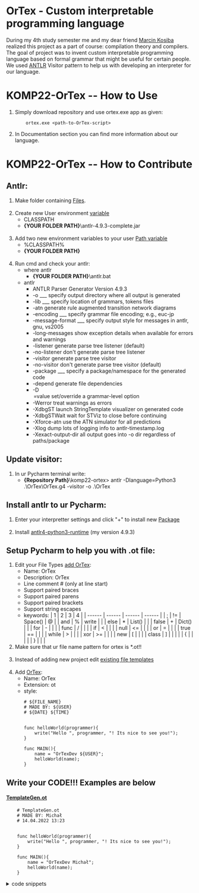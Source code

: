 # OrTex - Custom interpretable programming language

During my 4th study semester me and my dear friend [Marcin Kosiba](https://github.com/kosibamarcin) realized this project as a part of course: 
compilation theory and compilers. The goal of project was to invent custom interpretable programming language based on formal grammar that might be useful for certain people.
We used [ANTLR](https://www.antlr.org/) Visitor pattern to help us with developing an interpreter for our language. 

# KOMP22-OrTex -- How to Use

1. Simply download repository and use ortex.exe app as given:
    ```
        ortex.exe <path-to-OrTex-script>
    ``` 
2. In Documentation section you can find more information about our language.

# KOMP22-OrTex -- How to Contribute

## Antlr:

1. Make folder containing [Files](https://drive.google.com/drive/folders/15JZDp0L1ISP9jjXBvJZtFfyfe1MF612L?usp=sharing).
    <br />
    <br />    
2. Create new User environment [variable](https://prnt.sc/aSE0s4fdDsvy:)
    - CLASSPATH
    - **{YOUR FOLDER PATH}**\antlr-4.9.3-complete.jar
    <br />
3. Add two new environment variables to your user [Path variable ](https://prnt.sc/9OrH8QeL7yIM:)
    - %CLASSPATH%
    - **{YOUR FOLDER PATH}**
    <br />
4. Run cmd and check your antlr:
    - where antlr
        - **{YOUR FOLDER PATH}**\antlr.bat
    - antlr
        - ANTLR Parser Generator  Version 4.9.3
        - -o ___              specify output directory where all output is generated
        - -lib ___            specify location of grammars, tokens files
        - -atn                generate rule augmented transition network diagrams
        - -encoding ___       specify grammar file encoding; e.g., euc-jp
        - -message-format ___ specify output style for messages in antlr, gnu, vs2005
        - -long-messages      show exception details when available for errors and warnings
        - -listener           generate parse tree listener (default)
        - -no-listener        don't generate parse tree listener
        - -visitor            generate parse tree visitor
        - -no-visitor         don't generate parse tree visitor (default)
        - -package ___        specify a package/namespace for the generated code
        - -depend             generate file dependencies
        - -D<option>=value    set/override a grammar-level option
        - -Werror             treat warnings as errors
        - -XdbgST             launch StringTemplate visualizer on generated code
        - -XdbgSTWait         wait for STViz to close before continuing
        - -Xforce-atn         use the ATN simulator for all predictions
        - -Xlog               dump lots of logging info to antlr-timestamp.log
        - -Xexact-output-dir  all output goes into -o dir regardless of paths/package

## Update visitor:

1. In ur Pycharm terminal write:
    - **{Repository Path}**\komp22-ortex> antlr -Dlanguage=Python3 .\OrTex\OrTex.g4 -visitor -o .\OrTex

## Install antlr to ur Pycharm:
1. Enter your interpretter settings and click "+" to install new [Package](https://prnt.sc/WORlpd7l05nw)
    <br />
    <br />
2. Install [antlr4-python3-runtime](https://prnt.sc/RGZVNOJiHcjk) (my version 4.9.3)

## Setup Pycharm to help you with .ot file:
1. Edit your File Types [add OrTex](https://prnt.sc/qTLxHQfYlYBo):
    - Name: OrTex
    - Description: OrTex
    - Line comment # (only at line start)
    - Support paired braces
    - Support paired parens
    - Support paired brackets
    - Support string escapes
    - keywords:
        | 1 | 2 | 3 | 4 |
        | ------ | ------ | ------ | ------ |
        | ; | != | Space() | @ |
        | and | % | write |  |
        | else | * | List() |  |
        | false | + | Dict() |  |
        | for | - |  |  |
        | func | / |  |  |
        | if | < |  |  |
        | null | <= |  |  |
        | or | = |  |  |
        | true | == |  |  |
        | while | > |  |  |
        | xor | >= |  |  |
        | new | [ |  |  |
        | class | ] |  |  |
        |  | { |  |  |
        |  | } |  |  |
2. Make sure that ur file name pattern for ortex is *.ot!!
    <br />
    <br />
3. Instead of adding new project edit [existing file templates](https://prnt.sc/um0tu84mSlmo)
    <br />
    <br />
4. Add [OrTex](https://prnt.sc/RX9wox4_OIkG):
    - Name: OrTex
    - Extension: ot
    - style:
        ```
        # ${FILE_NAME}
        # MADE BY: ${USER}
        # ${DATE} ${TIME}


        func helloWorld(programmer){
            write("Hello ", programmer, "! Its nice to see you!");
        }

        func MAIN(){
            name = "OrTexDev ${USER}";
            helloWorld(name);
        }
        ```

## Write your CODE!!! Examples are below

#### [TemplateGen.ot](https://prnt.sc/cX5z7mqLNqE1)
```
    # TemplateGen.ot
    # MADE BY: Michał
    # 14.04.2022 13:23


    func helloWorld(programmer){
        write("Hello ", programmer, "! Its nice to see you!");
    }

    func MAIN(){
        name = "OrTexDev Michał";
        helloWorld(name);
    }
```



<details><summary>code snippets</summary>

###. Prog1.ot
```
    # Prog1.ot

    func myFunction(str, int, limit) {
        i = 7;

        write("hey, its my function! (", str, ")");
        secondFunction("index: ", int, limit);
    }

    func secondFunction(str, int, limit) {
        write(str, int, " limit: ", limit);
    }

    func MAIN(){
        i = 1;
        write("i: ", i);

        i = 1 * 2;
        write("i: ", i);

        e = i + 1;
        write("e: ", e);

        while (i < 6) {
            myFunction("Its working...", i, 6);
            i = i + 1;
        }
    }
```

###. Prog2.ot
```
    # Prog2.ot

    func increment(index, stop){
        printInfo(index, stop);

        index = index + 1;

        nextStopInfo(index, stop);
    }

    func nextStopInfo(nextIndex, stop){

        nextStop = stop - nextIndex;

        write("next index: ", nextIndex, " next stop: ", nextStop);
        write("#####################");
    }

    func printInfo(index, stop){
        write("current index is: ", index, " current stop value: ", stop);
    }

    func calcStop(stop, reduce){
        stop = stop - reduce;
    }

    func MAIN(){
        i = 1;
        stop = 50;

        while(i < stop){
            increment(@i, stop);
            calcStop(@stop, i);
        }
    }
```

###. Prog3.ot
```
    # Prog3.ot

    func MAIN(){

        i = 0;
        j = 0;

        str = "hej";

        while(i < 10){
            str = "";
            while(j < 10){
                str = str + "(" + i + "," + j + ")";
                j = j + 1;
            }
            write(str);
            i = i + 1;
            j = 0;
        }
    }
```

###. ClassDemo.ot
```
    # ClassDemo.ot
    # MADE BY: Michał
    # 08.06.2022 21:41


    class Point{
        constr (x, y){
            write("in constr");
            this.pointName;
            this.xCord = x;
            this.yCord = y;
            x = 4;
            x = x + 2;
        }

        func writeOut(){
            write("x coord: ", this.xCord, ", y coord: ", this.yCord);
        }
        func swapXAndY(){
            temp = this.yCord;
            this.yCord = this.xCord;
            this.xCord = temp;
        }
        func isXBigger(x){
            ret = false;
            if (this.xCord > x){
                ret = true;
            }
        }->ret;
        func isYBigger(y){
            ret = false;
            if (this.yCord > y){
                ret = true;
            }
        }->ret;
    }

    class PointMaker{
        constr (){}

        func makePoint(x, y){
            ret = new Point(x, y);
        }->ret;
    }

    func myF(){
        ret = new Point(3,4);
    }->ret;

    func MAIN(){
        list = new List();
        mp = new Point(2, 3);
        list.pushB(mp);
        list.get(0).writeOut();
        list.get(0).swapXAndY();
        list.get(0).writeOut();

        write("\n%%%%%%%%%%%%%%%%%%%%%%%%%%%%%%%%%%%%\n");
        myF().writeOut();

        write("\n%%%%%%%%%%%%%%%%%%%%%%%%%%%%%%%%%%%%\n");
        X = mp.xCord;
        Y = mp.yCord;
        mp.pointName = "firstPoint";
        write(mp.pointName + ": " + X + ", " + Y);
        if (mp.isYBigger(5)){
            write("y is bigger");
        } else {
            write("y is smaller");
        }

        write("\n%%%%%%%%%%%%%%%%%%%%%%%%%%%%%%%%%%%%\n");
        write(myF().yCord);

        write("\n%%%%%%%%%%%%%%%%%%%%%%%%%%%%%%%%%%%%\n");
        pMaker = new PointMaker();
        write(pMaker.makePoint(1,6).yCord);
    }
```

###. VisDemo.ot
```
    
    # VisDemo.ot
    # MADE BY: Michał
    # 11.05.2022 12:52


    func mkList(){
        lst = new List();
    }->lst;

    func mkSpace(){
    #   x size, y size
        sp = new Space(3000, 3000);
    }->sp;

    func mkCrosses(sp){
        for (y = 500, y<=2500, +1000){
            for (x = 500, x<=2500, +1000){
                if (x != 500 or y != 1500){
    #               x, y, size, (says if its roundabout or not)
                    sp.addCross(x, y, 70, true);
                }
            }
        }

        sp.addCross(500, 1500, 80, false);
    }

    func mkConnections(sp){
        road_size = 70;
    #   string: pavement, bike road, road type (num of crossing 1->9), uni directional
    #   string, size, from, angle, len
        sp.addRoadUn("0010", road_size, sp.Cross(8), 180, 500);
        sp.addRoadUn("0010", road_size, sp.Cross(1), 90, 500);


        sp.addRoad("1120", road_size, sp.Cross(0), sp.Cross(8));
        sp.addRoad("1111", road_size, sp.Cross(0), sp.Cross(1));
        sp.addRoad("1110", road_size, sp.Cross(1), sp.Cross(2));
        sp.addRoad("0010", road_size, sp.Cross(2), sp.Cross(4));
        sp.addRoad("0011", road_size, sp.Cross(2), sp.Cross(3));
        sp.addRoad("0010", road_size, sp.Cross(8), sp.Cross(3));
        sp.addRoad("0010", road_size, sp.Cross(8), sp.Cross(6));
        sp.addRoad("0010", road_size, sp.Cross(5), sp.Cross(6));
        sp.addRoad("0010", road_size, sp.Cross(6), sp.Cross(7));
    }

    func mkBuildings(sp){

        sp.addBuilding("Bank", "thistle",
                                mkList().pushB(1450, 1450, 1450, 1100, 1200, 1100, 1200, 1450));

        sp.addField("Football", "polygon", "green",
                                mkList().pushB(1200, 1450, 700, 1450, 700, 700, 1200, 700));

        sp.addField("Rossman", "polygon", "red",
                                mkList().pushB(1550, 1350, 1550, 1050, 2000, 600, 2000, 900));
    }

    func MAIN(){
        sp = mkSpace();

        mkCrosses(@sp);
        mkConnections(@sp);
        mkBuildings(@sp);

        sp.draw();
    }
```
</details>
